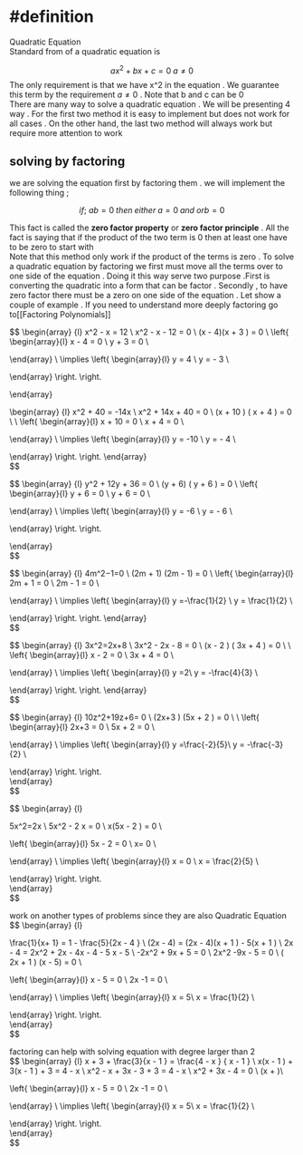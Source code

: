 

# #definition  
Quadratic  Equation   
Standard from of a quadratic equation is 

$$
ax^2   + b x + c =   0  \; a \neq  0  
$$
The only requirement  is that we have  x^2  in the equation  . We guarantee this term  by the requirement  $a\neq0$  . Note  that b and c can be 0  
There are  many way to solve a  quadratic equation . We will be presenting 4  way . For the first two  method it is easy to implement but does not work  for all cases  . On the other  hand,  the last two method  will always work  but require more attention  to  work 


##  solving by factoring  
we are solving the equation first by  factoring them  . we will implement  the following  thing ;  

$$if ;\  ab = 0  \;  then \; either \; a = 0  \; and \; or b  = 0 $$ 

This fact is called the **zero factor property** or **zero factor principle**  .  All the fact  is saying that if the product of the two term is  0  then at least one have to be zero to start with  
Note that this method only work if the product of the terms is zero . To solve a  quadratic equation by  factoring we first must move all the terms over to one side of the equation . Doing it this way serve two purpose   .First is converting  the quadratic into a form that can be factor  .  Secondly  ,  to  have zero  factor there must be  a zero  on one side of the equation . 
Let show  a couple of example  . If you need to understand  more deeply factoring go to[[Factoring Polynomials]] 


$$
\begin{array}  {l} 
x^2  - x  =  12   \\
x^2  -  x  - 12  =  0     \\
(x  - 4)(x  +  3 ) =    0    \\
\left\{
\begin{array}{l}
x  - 4 = 0  \\
y + 3 = 0   \\

\end{array} \\
\implies
\left\{
\begin{array}{l}
y  = 4 \\
y =  - 3  \\

\end{array}
\right.
\right. 

\end{array}  


$$
$$
\begin{array}  {l} 
x^2    +  40    =  -14x     \\ 
x^2    +  14x  +  40   =  0  \\
(x  +  10  ) ( x  +   4 )  =  0    \\
 \\
\left\{
\begin{array}{l}
x  +  10  = 0  \\
x  +   4 = 0   \\

\end{array} \\
\implies
\left\{
\begin{array}{l}
y  = -10  \\
y =  - 4 \\

\end{array}
\right.
\right. 
\end{array}  
$$

$$
\begin{array}  {l} 
y^2   +  12y  +  36   =  0   \\
(y   +  6) ( y + 6 )  =  0   \\
\left\{
\begin{array}{l}
y   +  6  = 0  \\
y   +  6 = 0   \\

\end{array} \\
\implies
\left\{
\begin{array}{l}
y  = -6  \\
y =  - 6 \\

\end{array}
\right.
\right. 

\end{array}  
$$




$$
\begin{array}  {l} 
4m^2−1=0   \\
(2m +  1) (2m  - 1)  =  0 \\
\left\{
\begin{array}{l}
2m +  1  = 0  \\
2m  - 1 = 0   \\

\end{array} \\
\implies
\left\{
\begin{array}{l}
y  =-\frac{1}{2} \\
y =  \frac{1}{2} \\

\end{array}
\right.
\right. 
\end{array}  
$$




$$
\begin{array}  {l} 
3x^2=2x+8  \\
3x^2  -  2x   -  8  =  0   \\
(x    -  2 ) ( 3x +   4 )     =    0   \\
 \\
\left\{
\begin{array}{l}
x    -  2  = 0  \\
3x +   4  = 0   \\

\end{array} \\
\implies
\left\{
\begin{array}{l}
y  =2\\
y =  -\frac{4}{3} \\

\end{array}
\right.
\right. 
\end{array}  
$$






$$
\begin{array}  {l} 
10z^2+19z+6= 0   \\
 (2x+3 )  (5x  + 2  )  =     0   \\
 \\
\left\{
\begin{array}{l}
2x+3 = 0  \\
5x  + 2   = 0   \\

\end{array} \\
\implies
\left\{
\begin{array}{l}
y  =\frac{-2}{5}\\
y =  -\frac{-3}{2} \\

\end{array}
\right.
\right.   
\end{array}  
$$


$$
\begin{array}  {l} 
  
5x^2=2x  \\
5x^2  -  2 x  =  0    \\
x(5x  - 2  )     =    0  \\

\left\{
\begin{array}{l}
5x  - 2   = 0  \\
x= 0   \\

\end{array} \\
\implies
\left\{
\begin{array}{l}
x =  0 \\
x =  \frac{2}{5} \\

\end{array}
\right.
\right.   
\end{array}  
$$


work  on another types of problems since they are also  Quadratic Equation  
$$
\begin{array}  {l} 
  
\frac{1}{x+ 1}  =   1   -  \frac{5}{2x -  4  }   \\
(2x  -  4)  =   (2x  -  4)(x + 1 )       -  5(x + 1 )     \\
2x  - 4    =    2x^2   +  2x   -  4x   -  4    -  5 x - 5   \\
-2x^2 + 9x   + 5    =  0   \\
2x^2  -9x   - 5  = 0  \\
( 2x   + 1  )  (x   - 5)  =   0   \\


\left\{
\begin{array}{l}
x   - 5  = 0  \\
2x   -1 = 0   \\

\end{array} \\
\implies
\left\{
\begin{array}{l}
x =  5\\
x =  \frac{1}{2} \\

\end{array}
\right.
\right.   
\end{array}  
$$


factoring can help with  solving equation  with  degree larger than 2  
$$
\begin{array}  {l} 
x   +  3  +  \frac{3}{x -  1 }  =  \frac{4  - x } { x   -  1 }  \\
x(x   -  1  )   +  3(x   -  1 )  +  3    =   4  - x    \\
x^2    - x  +  3x - 3    +  3  =   4   -  x    \\
x^2  +     3x     - 4   =  0   \\
(x +  )\\


\left\{
\begin{array}{l}
x   - 5  = 0  \\
2x   -1 = 0   \\

\end{array} \\
\implies
\left\{
\begin{array}{l}
x =  5\\
x =  \frac{1}{2} \\

\end{array}
\right.
\right.   
\end{array}  
$$